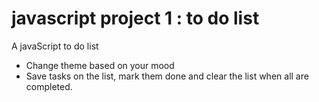 # javascript project 1 : to do list

A javaScript to do list 
  - Change theme based on your mood
  - Save tasks on the list, mark them done and clear the list when all are completed.
